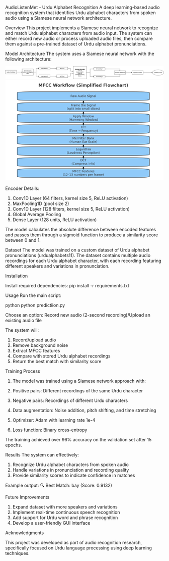 AudioListenMet - Urdu Alphabet Recognition
A deep learning-based audio recognition system that identifies Urdu alphabet characters from spoken audio using a Siamese neural network architecture.

Overview
This project implements a Siamese neural network to recognize and match Urdu alphabet characters from audio input. The system can either record new audio or process uploaded audio files, then compare them against a pre-trained dataset of Urdu alphabet pronunciations.

Model Architecture
The system uses a Siamese neural network with the following architecture:

![Demo Screenshot](siamesearchitecture.jpg)
![Demo Screenshot](mfcc.png)
 
Encoder Details:

1. Conv1D Layer (64 filters, kernel size 5, ReLU activation)
2. MaxPooling1D (pool size 2)
3. Conv1D Layer (128 filters, kernel size 5, ReLU activation)
4. Global Average Pooling
5. Dense Layer (128 units, ReLU activation)

The model calculates the absolute difference between encoded features and passes them through a sigmoid function to produce a similarity score between 0 and 1.

Dataset
The model was trained on a custom dataset of Urdu alphabet pronunciations (urdualphabets11). The dataset contains multiple audio recordings for each Urdu alphabet character, with each recording featuring different speakers and variations in pronunciation.

Installation

Install required dependencies:
pip install -r requirements.txt

Usage
Run the main script:

python
python predictiion.py

Choose an option:
Record new audio (2-second recording)/Upload an existing audio file

The system will:
1. Record/upload audio
2. Remove background noise
3. Extract MFCC features
4. Compare with stored Urdu alphabet recordings
5. Return the best match with similarity score

Training Process

1. The model was trained using a Siamese network approach with:

2. Positive pairs: Different recordings of the same Urdu character

3. Negative pairs: Recordings of different Urdu characters

4. Data augmentation: Noise addition, pitch shifting, and time stretching

5. Optimizer: Adam with learning rate 1e-4

6. Loss function: Binary cross-entropy

The training achieved over 96% accuracy on the validation set after 15 epochs.

Results
The system can effectively:

1. Recognize Urdu alphabet characters from spoken audio
2. Handle variations in pronunciation and recording quality
3. Provide similarity scores to indicate confidence in matches

Example output:
🔍 Best Match: bay (Score: 0.9132)

Future Improvements
1. Expand dataset with more speakers and variations
2. Implement real-time continuous speech recognition
3. Add support for Urdu word and phrase recognition
4. Develop a user-friendly GUI interface

Acknowledgments

This project was developed as part of audio recognition research, specifically focused on Urdu language processing using deep learning techniques.

